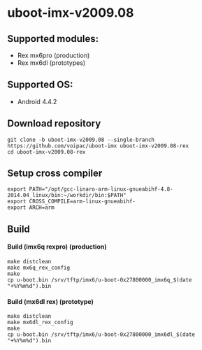 # uboot-imx-v2009.08
## Supported modules:
* Rex mx6pro (production)
* Rex mx6dl (prototypes)

## Supported OS:
* Android 4.4.2

## Download repository
    git clone -b uboot-imx-v2009.08 --single-branch https://github.com/voipac/uboot-imx uboot-imx-v2009.08-rex
    cd uboot-imx-v2009.08-rex

## Setup cross compiler
    export PATH="/opt/gcc-linaro-arm-linux-gnueabihf-4.8-2014.04_linux/bin:~/workdir/bin:$PATH"
    export CROSS_COMPILE=arm-linux-gnueabihf-
    export ARCH=arm

## Build
#### Build (imx6q rexpro) (production)
    make distclean
    make mx6q_rex_config
    make
    cp u-boot.bin /srv/tftp/imx6/u-boot-0x27800000_imx6q_$(date "+%Y%m%d").bin

#### Build (mx6dl rex) (prototype)
    make distclean
    make mx6dl_rex_config
    make
    cp u-boot.bin /srv/tftp/imx6/u-boot-0x27800000_imx6dl_$(date "+%Y%m%d").bin
